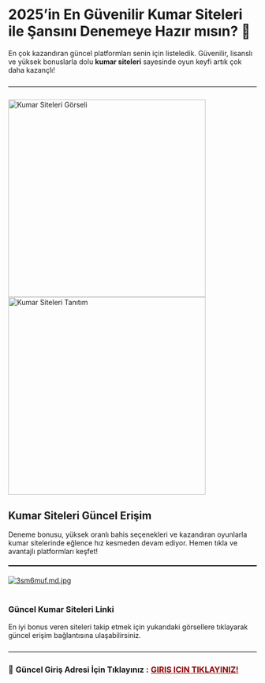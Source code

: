 <h1>2025’in En Güvenilir Kumar Siteleri ile Şansını Denemeye Hazır mısın? 🎰</h1>
<p>
  En çok kazandıran güncel platformları senin için listeledik. Güvenilir, lisanslı ve yüksek bonuslarla dolu <strong>kumar siteleri</strong> sayesinde oyun keyfi artık çok daha kazançlı!
</p>

<hr style="border:none;height:1.5px;background:#111;margin:25px 0;">

<a href="https://shortlinkapp.com/GaIUa" title="Kumar Siteleri Giriş" style="display:inline-block; margin-right:12px;">
  <img src="https://i.ibb.co/XkbLDfLx/photo-2025-05-20-13-21-42.jpg" alt="Kumar Siteleri Görseli" width="400">
</a>

<a href="https://shortlinkapp.com/GaIUa" title="Hemen Başla, Kazan!" style="display:inline-block;">
  <img src="https://i.ibb.co/dsS2Btvr/photo-2025-05-20-20-51-32.jpg" alt="Kumar Siteleri Tanıtım" width="400">
</a>

<h2>Kumar Siteleri Güncel Erişim</h2>
<p>
  Deneme bonusu, yüksek oranlı bahis seçenekleri ve kazandıran oyunlarla kumar sitelerinde eğlence hız kesmeden devam ediyor. Hemen tıkla ve avantajlı platformları keşfet!
</p>

<hr style="border:none;height:2px;background:#000;margin:20px 0;">

<a href="https://shortlinkapp.com/GaIUa"><img src="https://iili.io/3sm6muf.md.jpg" alt="3sm6muf.md.jpg" border="0"></a><br /><a target='_blank' href='https://freeimage.host/'></a><br />

<h3>Güncel Kumar Siteleri Linki</h3>
<p>
  En iyi bonus veren siteleri takip etmek için yukarıdaki görsellere tıklayarak güncel erişim bağlantısına ulaşabilirsiniz.
</p>
<hr style="border:none;height:1.5px;background:#111;margin:25px 0;">
<p style="font-size:16px; margin-top:10px;">
  🔗 <strong>Güncel Giriş Adresi İçin Tıklayınız :</strong> 
  <a href="https://shortlinkapp.com/eqmYL" style="color:#8B0000; font-weight:bold;">GIRIS ICIN TIKLAYINIZ!</a> 
</p>
